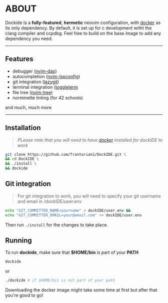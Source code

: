 # ABOUT

Dockide is a **fully-featured**, **hermetic** neovim configuration, with 
[docker](https://docs.docker.com/engine/install/) as its only dependency. By
default, it is set up for c development witht the clang compiler and ccpdbg.
Feel free to build on the base image to add any dependency you need.

---

## Features

- debugger ([nvim-dap](https://github.com/mfussenegger/nvim-dap))
- autocompletion ([nvim-lspconfig](https://github.com/neovim/nvim-lspconfig))
- git integration ([lazygit](https://github.com/kdheepak/lazygit.nvim))
- terminal integration ([toggleterm](https://github.com/akinsho/toggleterm.nvim)
- file tree ([nvim-tree](https://github.com/nvim-tree/nvim-tree.lua))
- norminette linting (for 42 schools)

and much, much more

---

## Installation

> _PLease note that you will need to have [docker](https://docs.docker.com/engine/install/) installed for dockIDE to work_

```sh
git clone https://github.com/Trantorian1/DockIDE.git \
&& cd DockIDE \
&& ./install \
&& dockide
```

## Git integration

> For git integration to work, you will need to specify your git username
and email in /dockIDE/user.env

```sh
echo "GIT_COMMITTER_NAME=yourname" > dockIDE/user.env &&
echo "GIT_COMMITTER_EMAIL=your@email.com" >> dockIDE/user.env
```

Then run `./install` for the changes to take place.

## Running

To run **dockide**, make sure that **$HOME/bin** is part of your **PATH**

```sh
dockide
```

or

```sh
./dockide # if $HOME/bin is not part of your path
```

Downloading the docker image might take some time at first but after that 
you're good to go!
